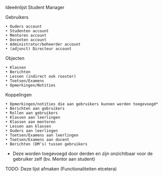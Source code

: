 Ideeënlijst Student Manager

Gebruikers

    • Ouders account
    • Studenten account
    • Mentoren account
    • Docenten account
    • Administrator/beheerder account
    • (adjunct) Directeur account

Objecten

    • Klassen 
    • Berichten
    • Lessen (indirect ook rooster)
    • Toetsen/Examens
    • Opmerkingen/Notities

Koppelingen

    • Opmerkingen/notities die aan gebruikers kunnen worden toegevoegd*
    • Berichten aan gebruikers
    • Rollen aan gebruikers
    • Klassen aan leerlingen
    • Klassen aan mentoren
    • Lessen aan klassen
    • Ouders aan leerlingen
    • Toetsen/Examens aan leerlingen
    • Toetsen/Examens aan docent
    • Berichten (DM’s) tussen gebruikers

* Deze worden toegevoegd door derden en zijn onzichtbaar voor de gebruiker zelf (bv. Mentor aan student)

TODO: Deze lijst afmaken (Functionaliteiten etcetera)
